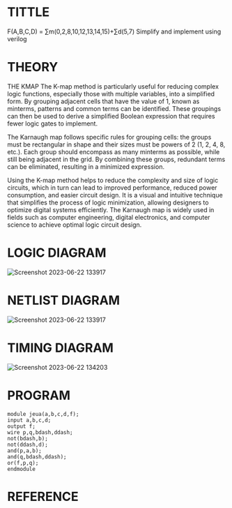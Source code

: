 # TITTLE
F(A,B,C,D) =   ∑m(0,2,8,10,12,13,14,15)+∑d(5,7)   Simplify and implement using verilog                                                      

# THEORY

THE KMAP
The K-map method is particularly useful for reducing complex logic functions, especially those with
multiple variables, into a simplified form. By grouping adjacent cells that have the value of 1,
known as minterms, patterns and common terms can be identified. These groupings can then be
used to derive a simplified Boolean expression that requires fewer logic gates to implement.

The Karnaugh map follows specific rules for grouping cells: the groups must be rectangular in
shape and their sizes must be powers of 2 (1, 2, 4, 8, etc.). Each group should encompass as many
minterms as possible, while still being adjacent in the grid. By combining these groups, redundant
terms can be eliminated, resulting in a minimized expression.

Using the K-map method helps to reduce the complexity and size of logic circuits, which in turn
can lead to improved performance, reduced power consumption, and easier circuit design. It is a
visual and intuitive technique that simplifies the process of logic minimization, allowing designers
to optimize digital systems efficiently. The Karnaugh map is widely used in fields such as computer
engineering, digital electronics, and computer science to achieve optimal logic circuit design.

# LOGIC DIAGRAM
![Screenshot 2023-06-22 133917](https://github.com/jeyaqbalan7/Simulation-project--Digital-Electronics/assets/119393851/e8499f5a-190b-4d54-927a-6406c75671a4)

# NETLIST DIAGRAM
![Screenshot 2023-06-22 133917](https://github.com/jeyaqbalan7/Simulation-project--Digital-Electronics/assets/119393851/e8499f5a-190b-4d54-927a-6406c75671a4)

# TIMING DIAGRAM
![Screenshot 2023-06-22 134203](https://github.com/jeyaqbalan7/Simulation-project--Digital-Electronics/assets/119393851/54c05fd8-f96a-476e-b6c6-0ccf486c19e0)

# PROGRAM
```
module jeua(a,b,c,d,f);
input a,b,c,d;
output f;
wire p,q,bdash,ddash;
not(bdash,b);
not(ddash,d);
and(p,a,b);
and(q,bdash,ddash);
or(f,p,q);
endmodule
```

# REFERENCE
